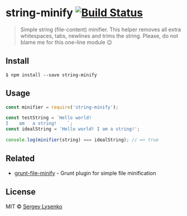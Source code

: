 # string-minify [![Build Status](https://travis-ci.org/soul-wish/string-minify.svg?branch=master)](https://travis-ci.org/soul-wish/string-minify)

> Simple string (file-content) minifier. This helper removes all extra whitespaces, tabs, newlines and trims the string. Please, do not blame me for this one-line module 😉

## Install

```
$ npm install --save string-minify
```

## Usage

```js
const minifier = require('string-minify');

const testString = `Hello world!
I    am   a string!    `;
const idealString = 'Hello world! I am a string!';

console.log(minifier(string) === idealString); // => true
```

## Related

- [grunt-file-minify](https://github.com/soul-wish/grunt-file-minify) - Grunt plugin for simple file minification

## License

MIT © [Sergey Lysenko](http://soulwish.info)

